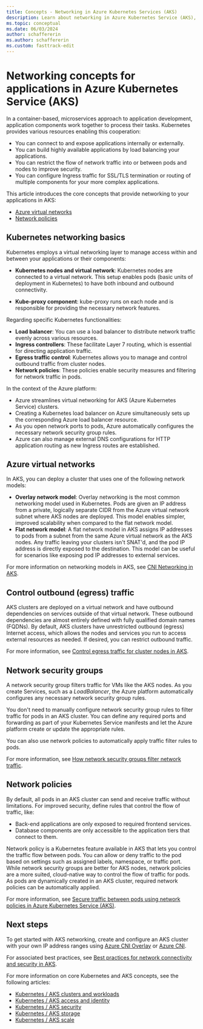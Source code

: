 ```yaml
---
title: Concepts - Networking in Azure Kubernetes Services (AKS)
description: Learn about networking in Azure Kubernetes Service (AKS), including kubenet and Azure CNI networking, ingress controllers, load balancers, and static IP addresses.
ms.topic: conceptual
ms.date: 06/03/2024
author: schaffererin
ms.author: schaffererin
ms.custom: fasttrack-edit
---
```


# Networking concepts for applications in Azure Kubernetes Service (AKS)

In a container-based, microservices approach to application development, application components work together to process their tasks. Kubernetes provides various resources enabling this cooperation:

- You can connect to and expose applications internally or externally.
- You can build highly available applications by load balancing your applications.
- You can restrict the flow of network traffic into or between pods and nodes to improve security.
- You can configure Ingress traffic for SSL/TLS termination or routing of multiple components for your more complex applications.

This article introduces the core concepts that provide networking to your applications in AKS:

- [Azure virtual networks](#azure-virtual-networks)
- [Network policies](#network-policies)

## Kubernetes networking basics

Kubernetes employs a virtual networking layer to manage access within and between your applications or their components:

- **Kubernetes nodes and virtual network**: Kubernetes nodes are connected to a virtual network. This setup enables pods (basic units of deployment in Kubernetes) to have both inbound and outbound connectivity.

- **Kube-proxy component**: kube-proxy runs on each node and is responsible for providing the necessary network features.

Regarding specific Kubernetes functionalities:

- **Load balancer**: You can use a load balancer to distribute network traffic evenly across various resources.
- **Ingress controllers**: These facilitate Layer 7 routing, which is essential for directing application traffic.
- **Egress traffic control**: Kubernetes allows you to manage and control outbound traffic from cluster nodes.
- **Network policies**: These policies enable security measures and filtering for network traffic in pods.

In the context of the Azure platform:

- Azure streamlines virtual networking for AKS (Azure Kubernetes Service) clusters.
- Creating a Kubernetes load balancer on Azure simultaneously sets up the corresponding Azure load balancer resource.
- As you open network ports to pods, Azure automatically configures the necessary network security group rules.
- Azure can also manage external DNS configurations for HTTP application routing as new Ingress routes are established.

## Azure virtual networks

In AKS, you can deploy a cluster that uses one of the following network models:

* **Overlay network model**: Overlay networking is the most common networking model used in Kubernetes. Pods are given an IP address from a private, logically separate CIDR from the Azure virtual network subnet where AKS nodes are deployed. This model enables simpler, improved scalability when compared to the flat network model.
* **Flat network model**: A flat network model in AKS assigns IP addresses to pods from a subnet from the same Azure virtual network as the AKS nodes. Any traffic leaving your clusters isn't SNAT'd, and the pod IP address is directly exposed to the destination. This model can be useful for scenarios like exposing pod IP addresses to external services.

For more information on networking models in AKS, see [CNI Networking in AKS][network-cni-overview].

## Control outbound (egress) traffic

AKS clusters are deployed on a virtual network and have outbound dependencies on services outside of that virtual network. These outbound dependencies are almost entirely defined with fully qualified domain names (FQDNs). By default, AKS clusters have unrestricted outbound (egress) Internet access, which allows the nodes and services you run to access external resources as needed. If desired, you can restrict outbound traffic.

For more information, see [Control egress traffic for cluster nodes in AKS][limit-egress].

## Network security groups

A network security group filters traffic for VMs like the AKS nodes. As you create Services, such as a *LoadBalancer*, the Azure platform automatically configures any necessary network security group rules.

You don't need to manually configure network security group rules to filter traffic for pods in an AKS cluster. You can define any required ports and forwarding as part of your Kubernetes Service manifests and let the Azure platform create or update the appropriate rules.

You can also use network policies to automatically apply traffic filter rules to pods.

For more information, see [How network security groups filter network traffic][nsg-traffic].

## Network policies

By default, all pods in an AKS cluster can send and receive traffic without limitations. For improved security, define rules that control the flow of traffic, like:

- Back-end applications are only exposed to required frontend services.
- Database components are only accessible to the application tiers that connect to them.

Network policy is a Kubernetes feature available in AKS that lets you control the traffic flow between pods. You can allow or deny traffic to the pod based on settings such as assigned labels, namespace, or traffic port. While network security groups are better for AKS nodes, network policies are a more suited, cloud-native way to control the flow of traffic for pods. As pods are dynamically created in an AKS cluster, required network policies can be automatically applied.

For more information, see [Secure traffic between pods using network policies in Azure Kubernetes Service (AKS)][use-network-policies].

## Next steps

To get started with AKS networking, create and configure an AKS cluster with your own IP address ranges using [Azure CNI Overlay][azure-cni-overlay] or [Azure CNI][aks-configure-advanced-networking].

For associated best practices, see [Best practices for network connectivity and security in AKS][operator-best-practices-network].

For more information on core Kubernetes and AKS concepts, see the following articles:

- [Kubernetes / AKS clusters and workloads][aks-concepts-clusters-workloads]
- [Kubernetes / AKS access and identity][aks-concepts-identity]
- [Kubernetes / AKS security][aks-concepts-security]
- [Kubernetes / AKS storage][aks-concepts-storage]
- [Kubernetes / AKS scale][aks-concepts-scale]

<!-- IMAGES -->
[aks-loadbalancer]: ./media/concepts-network/aks-loadbalancer.png
[advanced-networking-diagram]: ./media/concepts-network/advanced-networking-diagram.png
[aks-ingress]: ./media/concepts-network/aks-ingress.png

<!-- LINKS - External -->
[cni-networking]: https://github.com/Azure/azure-container-networking/blob/master/docs/cni.md

<!-- LINKS - Internal -->
[aks-configure-kubenet-networking]: configure-kubenet.md
[aks-configure-advanced-networking]: configure-azure-cni.md
[aks-concepts-clusters-workloads]: concepts-clusters-workloads.md
[aks-concepts-security]: concepts-security.md
[aks-concepts-scale]: concepts-scale.md
[aks-concepts-storage]: concepts-storage.md
[aks-concepts-identity]: concepts-identity.md
[agic-overview]: ../application-gateway/ingress-controller-overview.md
[network-cni-overview]: concepts-network-cni-overview.md
[configure-azure-cni-dynamic-ip-allocation]: configure-azure-cni-dynamic-ip-allocation.md
[use-network-policies]: use-network-policies.md
[operator-best-practices-network]: operator-best-practices-network.md
[limit-egress]: limit-egress-traffic.md
[k8s-ingress]: https://kubernetes.io/docs/concepts/services-networking/ingress/
[ip-preservation]: https://techcommunity.microsoft.com/t5/fasttrack-for-azure/how-client-source-ip-preservation-works-for-loadbalancer/ba-p/3033722#:~:text=Enable%20Client%20source%20IP%20preservation%201%20Edit%20loadbalancer,is%20the%20same%20as%20the%20source%20IP%20%28srjumpbox%29.
[nsg-traffic]: /azure/virtual-network/network-security-group-how-it-works
[azure-cni-aks]: configure-azure-cni.md
[azure-cni-overlay]: azure-cni-overlay.md
[azure-cni-overlay-limitations]: azure-cni-overlay.md#limitations-with-azure-cni-overlay
[azure-cni-powered-by-cilium]: azure-cni-powered-by-cilium.md
[azure-cni-powered-by-cilium-limitations]: azure-cni-powered-by-cilium.md#limitations
[use-byo-cni]: use-byo-cni.md

